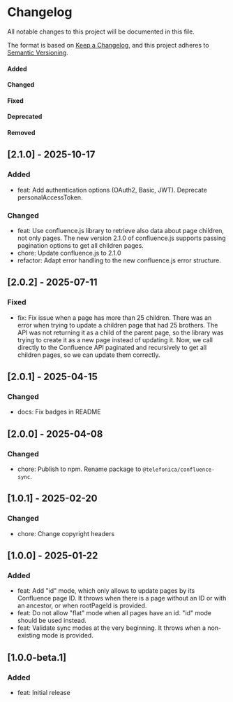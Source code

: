 # Changelog

All notable changes to this project will be documented in this file.

The format is based on [Keep a Changelog](https://keepachangelog.com/en/1.0.0/),
and this project adheres to [Semantic Versioning](https://semver.org/spec/v2.0.0.html).

#### Added
#### Changed
#### Fixed
#### Deprecated
#### Removed

## [2.1.0] - 2025-10-17

### Added

* feat: Add authentication options (OAuth2, Basic, JWT). Deprecate personalAccessToken.

### Changed

* feat: Use confluence.js library to retrieve also data about page children, not only pages. The new version 2.1.0 of confluence.js supports passing pagination options to get all children pages.
* chore: Update confluence.js to 2.1.0
* refactor: Adapt error handling to the new confluence.js error structure.

## [2.0.2] - 2025-07-11

### Fixed

* fix: Fix issue when a page has more than 25 children. There was an error when trying to update a children page that had 25 brothers. The API was not returning it as a child of the parent page, so the library was trying to create it as a new page instead of updating it. Now, we call directly to the Confluence API paginated and recursively to get all children pages, so we can update them correctly.

## [2.0.1] - 2025-04-15

### Changed

* docs: Fix badges in README

## [2.0.0] - 2025-04-08

### Changed

* chore: Publish to npm. Rename package to `@telefonica/confluence-sync`.

## [1.0.1] - 2025-02-20

### Changed

* chore: Change copyright headers

## [1.0.0] - 2025-01-22

### Added

* feat: Add "id" mode, which only allows to update pages by its Confluence page ID. It throws when there is a page without an ID or with an ancestor, or when rootPageId is provided.
* feat: Do not allow "flat" mode when all pages have an id. "id" mode should be used instead.
* feat: Validate sync modes at the very beginning. It throws when a non-existing mode is provided.

## [1.0.0-beta.1]

### Added

* feat: Initial release
